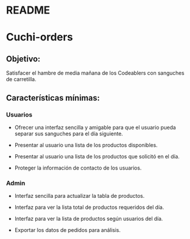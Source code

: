 # README

# Cuchi-orders

## Objetivo:

Satisfacer el hambre de media mañana de los Codeablers con sanguches de carretilla.

## Características mínimas:

### Usuarios

- Ofrecer una interfaz sencilla y amigable para que el usuario pueda separar sus sanguches para el día siguiente.

- Presentar al usuario una lista de los productos disponibles.

- Presentar al usuario una lista de los productos que solicitó en el día.

- Proteger la información de contacto de los usuarios.

### Admin

- Interfaz sencilla para actualizar la tabla de productos.

- Interfaz para ver la lista total de productos requeridos del día.

- Interfaz para ver la lista de productos según usuarios del día.

- Exportar los datos de pedidos para análisis.
